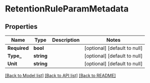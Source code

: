 # RetentionRuleParamMetadata

## Properties
Name | Type | Description | Notes
------------ | ------------- | ------------- | -------------
**Required** | **bool** |  | [optional] [default to null]
**Type_** | **string** |  | [optional] [default to null]
**Unit** | **string** |  | [optional] [default to null]

[[Back to Model list]](../README.md#documentation-for-models) [[Back to API list]](../README.md#documentation-for-api-endpoints) [[Back to README]](../README.md)


